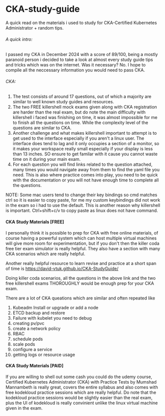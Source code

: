 # CKA-study-guide
A quick read on the materials i used to study for CKA-Certified Kubernetes Administrator + random tips. 

###### A quick intro:
I passed my CKA in December 2024 with a score of 89/100, being a mostly paranoid person i decided to take a look at almost every study guide tips and tricks which was on the internet. 
Was it necessary? No.
I hope to compile all the neccessary information you would need to pass CKA. 

###### CKA: 
1. The test consists of around 17 questions, out of which a majority are similar to well known study guides and resources.
2. The two FREE killershell mock exams given along with CKA registration are harder than the real exam, but do note the main difficulty with killershell i faced was finishing on time, it was almost impossible for me to finish all the questions on time. While the complexity level of the questions are similar to CKA.
3. Another challenge and what makes killershell important to attempt is to get used to the interface especially if you aren't a linux user. The interface does tend to lag and it only occupies a section of a monitor, so it makes your workspace really small especially if your display is less than 13 inches. SO ensure to get familar with it cause you cannot waste time on it during your main exam.
4. For each question you will find links related to the question attached, many times you would navigate away from them to find the yaml file you need. This is also where practice comes into play, you need to be quick with the documentation or you will not have enough time to complete all the questions.

NOTE: Some mac users tend to change their key bindings so cmd matches ctrl so it is easier to copy paste, for me my custom keybindings did not work in the exam so i had to use the default. This is another reason why killershell is important. 
Ctrl+shift+c/v to copy paste as linux does not have command. 

#### CKA Study Materials [FREE]

I personally think it is possible to prep for CKA with free online materials, of course having a powerful system which can host multiple virtual machines will give more room for experimentation, but if you don't then the killer coda free tier exam simulator is really helpful. They also have a section with many CKA scenarios which are really helpful.

Another really helpful resource to learn revise and practice at a short span of time is https://david-vtuk.github.io/CKA-StudyGuide/ 

Doing killer coda scenarios, all the questions in the above link and the two free killershell exams THOROUGHLY would be enough prep for your CKA exam.

There are a lot of CKA queations which are similar and often repeated like
1. Kubeadm Install or upgrade or add a node
2. ETCD backup and restore
3. Failure with kubelet you need to debug
4. creating pv/pvc
5. create a network policy
6. RBAC
7. schedule pods
8. scale pods
9. configure a service
10. getting logs or resource usage

#### CKA Study Materials [PAID]

If you are willing to shell out some cash you could do the udemy course, Certified Kubernetes Administrator (CKA) with Practice Tests by Mumshad Mannambeth is really great, covers the entire syllabus and also comes with free kodekloud practice sessions which are really helpful. Do note that the kodekloud practice sessions would be slightly easier than the real exam, plus the UI of kodekloud is really convinient unlike the linux virtual machine given in the exam. 

